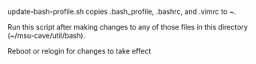 update-bash-profile.sh copies .bash_profile, .bashrc, and .vimrc to ~.

Run this script after making changes to any of those files in this directory (~/msu-cave/util/bash).

Reboot or relogin for changes to take effect
